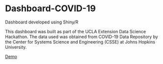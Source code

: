 # Dashboard-COVID-19

Dashboard developed using Shiny/R

This dashboard was built as part of the UCLA Extension Data Science Hackathon.
The data used was obtained from COVID-19 Data Repository by the Center for Systems Science and Engineering (CSSE) at Johns Hopkins University.

[Demo](https://github.com/saulventura/Dashboard-COVID-19/blob/master/demo.gif)
